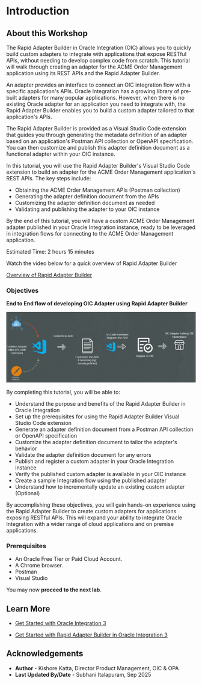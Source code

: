 # Introduction

## About this Workshop

The Rapid Adapter Builder in Oracle Integration (OIC) allows you to quickly build custom adapters to integrate with applications that expose RESTful APIs, without needing to develop complex code from scratch. This tutorial will walk through creating an adapter for the ACME Order Management application using its REST APIs and the Rapid Adapter Builder.

An adapter provides an interface to connect an OIC integration flow with a specific application's APIs. Oracle Integration has a growing library of pre-built adapters for many popular applications. However, when there is no existing Oracle adapter for an application you need to integrate with, the Rapid Adapter Builder enables you to build a custom adapter tailored to that application's APIs.

The Rapid Adapter Builder is provided as a Visual Studio Code extension that guides you through generating the metadata definition of an adapter based on an application's Postman API collection or OpenAPI specification. You can then customize and publish this adapter definition document as a functional adapter within your OIC instance.

In this tutorial, you will use the Rapid Adapter Builder's Visual Studio Code extension to build an adapter for the ACME Order Management application's REST APIs. The key steps include:

- Obtaining the ACME Order Management APIs (Postman collection)
- Generating the adapter definition document from the APIs
- Customizing the adapter definition document as needed
- Validating and publishing the adapter to your OIC instance

By the end of this tutorial, you will have a custom ACME Order Management adapter published in your Oracle Integration instance, ready to be leveraged in integration flows for connecting to the ACME Order Management application.

Estimated Time: 2 hours 15 minutes

Watch the video below for a quick overview of Rapid Adapter Builder

[Overview of Rapid Adapter Builder](youtube:CpYIruWdRlI)

### Objectives

**End to End flow of developing OIC Adapter using Rapid Adapter Builder**

![End to End Dev Flow](images/rab-adapter-dev-flow.png)

By completing this tutorial, you will be able to:

* Understand the purpose and benefits of the Rapid Adapter Builder in Oracle Integration
* Set up the prerequisites for using the Rapid Adapter Builder Visual Studio Code extension
* Generate an adapter definition document from a Postman API collection or OpenAPI specification
* Customize the adapter definition document to tailor the adapter's behavior
* Validate the adapter definition document for any errors
* Publish and register a custom adapter in your Oracle Integration instance
* Verify the published custom adapter is available in your OIC instance
* Create a sample Integration flow using the published adapter
* Understand how to incrementally update an existing custom adapter (Optional)

By accomplishing these objectives, you will gain hands-on experience using the Rapid Adapter Builder to create custom adapters for applications exposing RESTful APIs. This will expand your ability to integrate Oracle Integration with a wider range of cloud applications and on premise applications.

### Prerequisites

* An Oracle Free Tier or Paid Cloud Account.
* A Chrome browser.
* Postman
* Visual Studio


You may now **proceed to the next lab**.

## Learn More

* [Get Started with Oracle Integration 3](https://docs.oracle.com/en/cloud/paas/application-integration/index.html)

* [Get Started with Rapid Adapter Builder in Oracle Integration 3](https://docs.oracle.com/en/cloud/paas/application-integration/rab-tutorial)

## Acknowledgements
* **Author** - Kishore Katta, Director Product Management, OIC & OPA
* **Last Updated By/Date** - Subhani Italapuram, Sep 2025
